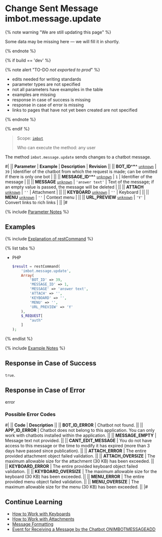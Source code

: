 # Change Sent Message imbot.message.update

{% note warning "We are still updating this page" %}

Some data may be missing here — we will fill it in shortly.

{% endnote %}

{% if build == 'dev' %}

{% note alert "TO-DO _not exported to prod_" %}

- edits needed for writing standards
- parameter types are not specified
- not all parameters have examples in the table
- examples are missing
- response in case of success is missing
- response in case of error is missing
- links to pages that have not yet been created are not specified

{% endnote %}

{% endif %}

> Scope: [`imbot`](../../scopes/permissions.md)
>
> Who can execute the method: any user

The method `imbot.message.update` sends changes to a chatbot message.

#|
|| **Parameter** | **Example** | **Description** | **Revision** ||
|| **BOT_ID^*^**
[`unknown`](../../data-types.md) | `39` | Identifier of the chatbot from which the request is made; can be omitted if there is only one bot | ||
|| **MESSAGE_ID^*^**
[`unknown`](../../data-types.md) | `1` | Identifier of the message | ||
|| **MESSAGE**
[`unknown`](../../data-types.md) | `'answer text'` | Text of the message; if an empty value is passed, the message will be deleted | ||
|| **ATTACH**
[`unknown`](../../data-types.md) | `''` | Attachment | ||
|| **KEYBOARD**
[`unknown`](../../data-types.md) | `''` | Keyboard | ||
|| **MENU**
[`unknown`](../../data-types.md) | `''` | Context menu | ||
|| **URL_PREVIEW**
[`unknown`](../../data-types.md) | `'Y'` | Convert links to rich links | ||
|#

{% include [Parameter Notes](../../../_includes/required.md) %}

## Examples

{% include [Explanation of restCommand](../_includes/rest-command.md) %}

{% list tabs %}

- PHP

    ```php
    $result = restCommand(
        'imbot.message.update',
        Array(
            'BOT_ID' => 39,
            'MESSAGE_ID' => 1,
            'MESSAGE' => 'answer text',
            'ATTACH' => '',
            'KEYBOARD' => '',
            'MENU' => '',
            'URL_PREVIEW' => 'Y'
        ),
        $_REQUEST[
            "auth"
        ]
    );
    ```

{% endlist %}

{% include [Example Notes](../../../_includes/examples.md) %}

## Response in Case of Success

`true`.

## Response in Case of Error

error

### Possible Error Codes

#|
|| **Code** | **Description** ||
|| **BOT_ID_ERROR** | Chatbot not found. ||
|| **APP_ID_ERROR** | Chatbot does not belong to this application. You can only work with chatbots installed within the application. ||
|| **MESSAGE_EMPTY** | Message text not provided. ||
|| **CANT_EDIT_MESSAGE** | You do not have access to this message or the time to modify it has expired (more than 3 days have passed since publication). ||
|| **ATTACH_ERROR** | The entire provided attachment object failed validation. ||
|| **ATTACH_OVERSIZE** | The maximum allowable size for the attachment (30 KB) has been exceeded. ||
|| **KEYBOARD_ERROR** | The entire provided keyboard object failed validation. ||
|| **KEYBOARD_OVERSIZE** | The maximum allowable size for the keyboard (30 KB) has been exceeded. ||
|| **MENU_ERROR** | The entire provided menu object failed validation. ||
|| **MENU_OVERSIZE** | The maximum allowable size for the menu (30 KB) has been exceeded. ||
|#

## Continue Learning

- [How to Work with Keyboards](../../chats/messages/keyboards.md)
- [How to Work with Attachments](../../chats/messages/attachments/index.md)
- [Message Formatting](../../chats/messages/index.md)
- [Event for Receiving a Message by the Chatbot ONIMBOTMESSAGEADD](./events/index.md)
